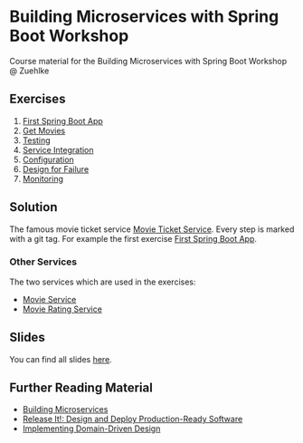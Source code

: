 # Building Microservices with Spring Boot Workshop

Course material for the Building Microservices with Spring Boot Workshop @ Zuehlke

## Exercises

1. [First Spring Boot App](exercises/1-first-app.md)
2. [Get Movies](exercises/2-get-movies.md)
3. [Testing](exercises/3-testing.md)
4. [Service Integration](exercises/4-get-real-movies.md)
5. [Configuration](exercises/5-config.md)
6. [Design for Failure](exercises/6-design-for-failure.md)
7. [Monitoring](exercises/7-monitoring.md)

## Solution

The famous movie ticket service [Movie Ticket Service](https://github.com/mat1/movie-ticket-service).
Every step is marked with a git tag. For example the first exercise [First Spring Boot App](https://github.com/mat1/movie-ticket-service/tree/1-firstApp).

### Other Services

The two services which are used in the exercises:

- [Movie Service](https://github.com/mat1/movie-service)
- [Movie Rating Service](https://github.com/mat1/movie-rating-service)

## Slides

You can find all slides [here](slides).

## Further Reading Material

- [Building Microservices](http://shop.oreilly.com/product/0636920033158.do)
- [Release It!: Design and Deploy Production-Ready Software](https://www.amazon.de/Release-Production-Ready-Software-Pragmatic-Programmers/dp/0978739213)
- [Implementing Domain-Driven Design](https://www.amazon.de/Implementing-Domain-Driven-Design-Vaughn-Vernon/dp/0321834577)